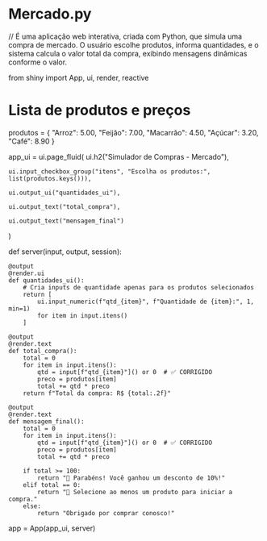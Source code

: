 # Mercado.py
// É uma aplicação web interativa, criada com Python, que simula uma compra de mercado.
O usuário escolhe produtos, informa quantidades, e o sistema calcula o valor total da compra, exibindo mensagens dinâmicas conforme o valor.

from shiny import App, ui, render, reactive

# Lista de produtos e preços
produtos = {
    "Arroz": 5.00,
    "Feijão": 7.00,
    "Macarrão": 4.50,
    "Açúcar": 3.20,
    "Café": 8.90
}

app_ui = ui.page_fluid(
    ui.h2("Simulador de Compras - Mercado"),

    ui.input_checkbox_group("itens", "Escolha os produtos:", list(produtos.keys())),

    ui.output_ui("quantidades_ui"),

    ui.output_text("total_compra"),

    ui.output_text("mensagem_final")
)

def server(input, output, session):

    @output
    @render.ui
    def quantidades_ui():
        # Cria inputs de quantidade apenas para os produtos selecionados
        return [
            ui.input_numeric(f"qtd_{item}", f"Quantidade de {item}:", 1, min=1)
            for item in input.itens()
        ]

    @output
    @render.text
    def total_compra():
        total = 0
        for item in input.itens():
            qtd = input[f"qtd_{item}"]() or 0  # ✅ CORRIGIDO
            preco = produtos[item]
            total += qtd * preco
        return f"Total da compra: R$ {total:.2f}"

    @output
    @render.text
    def mensagem_final():
        total = 0
        for item in input.itens():
            qtd = input[f"qtd_{item}"]() or 0  # ✅ CORRIGIDO
            preco = produtos[item]
            total += qtd * preco

        if total >= 100:
            return "🎉 Parabéns! Você ganhou um desconto de 10%!"
        elif total == 0:
            return "🛒 Selecione ao menos um produto para iniciar a compra."
        else:
            return "Obrigado por comprar conosco!"

app = App(app_ui, server)
